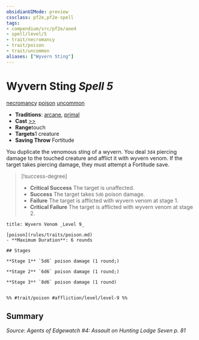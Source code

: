 ```yaml
---
obsidianUIMode: preview
cssclass: pf2e,pf2e-spell
tags:
- compendium/src/pf2e/aoe4
- spell/level/5
- trait/necromancy
- trait/poison
- trait/uncommon
aliases: ["Wyvern Sting"]
---
```

# Wyvern Sting *Spell 5*   
[necromancy](../../rules/traits/necromancy.md)  [poison](../../rules/traits/poison.md)  [uncommon](../../rules/traits/uncommon.md)  

- **Traditions**: [arcane](../../rules/traits/arcane.md), [primal](../../rules/traits/primal.md)
- **Cast** [>>](../../rules/core-rulebook/chapter-9-playing-the-game.md#Actions "Two-Action") 
- **Range**touch
- **Targets**1 creature
- **Saving Throw** Fortitude

You duplicate the venomous sting of a wyvern. You deal `3d4` piercing damage to the touched creature and afflict it with wyvern venom. If the target takes piercing damage, they must attempt a Fortitude save.

> [!success-degree] 
> - **Critical Success** The target is unaffected.
> - **Success** The target takes `5d6` poison damage.
> - **Failure** The target is afflicted with wyvern venom at stage 1.
> - **Critical Failure** The target is afflicted with wyvern venom at stage 2.

```ad-inline-affliction
title: Wyvern Venom _Level 9_

[poison](rules/traits/poison.md)  
- **Maximum Duration**: 6 rounds

## Stages

**Stage 1** `5d6` poison damage (1 round;)

**Stage 2** `6d6` poison damage (1 round;)

**Stage 3** `8d6` poison damage (1 round)


%% #trait/poison #affliction/level/level-9 %%
```

## Summary

*Source: Agents of Edgewatch #4: Assault on Hunting Lodge Seven p. 81*
